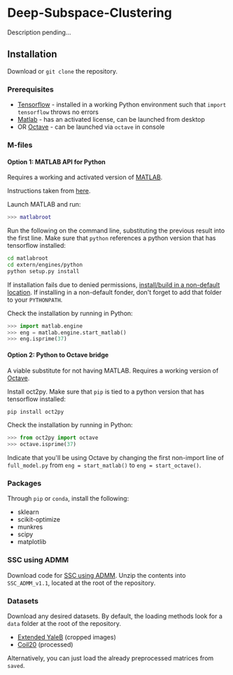 # Deep-Subspace-Clustering
Description pending...

## Installation
Download or ```git clone``` the repository.

### Prerequisites
* [Tensorflow](https://www.tensorflow.org/install/) - installed in a working Python environment such that ```import tensorflow``` throws no errors
* [Matlab](https://www.mathworks.com/help/install/ug/install-mathworks-software.html) - has an activated license, can be launched from desktop
* OR [Octave](https://www.gnu.org/software/octave/#install) - can be launched via ```octave``` in console

### M-files

#### Option 1: MATLAB API for Python
Requires a working and activated version of [MATLAB](https://www.mathworks.com/help/install/ug/install-mathworks-software.html).

Instructions taken from [here](https://www.mathworks.com/help/matlab/matlab_external/install-the-matlab-engine-for-python.html).

Launch MATLAB and run:
```matlab
>>> matlabroot
```

Run the following on the command line, substituting the previous result into the first line. Make sure that ```python``` references a python version that has tensorflow installed:
```bash
cd matlabroot
cd extern/engines/python
python setup.py install
```
If installation fails due to denied permissions, [install/build in a non-default location](https://www.mathworks.com/help/matlab/matlab_external/install-matlab-engine-api-for-python-in-nondefault-locations.html). If installing in a non-default fonder, don't forget to add that folder to your ```PYTHONPATH```.

Check the installation by running in Python:
```python
>>> import matlab.engine
>>> eng = matlab.engine.start_matlab()
>>> eng.isprime(37)
```

#### Option 2: Python to Octave bridge
A viable substitute for not having MATLAB. Requires a working version of [Octave](https://www.gnu.org/software/octave/#install).

Install oct2py. Make sure that ```pip``` is tied to a python version that has tensorflow installed:
```bash
pip install oct2py
```

Check the installation by running in Python:
```python
>>> from oct2py import octave
>>> octave.isprime(37)
```

Indicate that you'll be using Octave by changing the first non-import line of ```full_model.py``` from ```eng = start_matlab()``` to ```eng = start_octave()```.

### Packages
Through ```pip``` or ```conda```, install the following:
* sklearn
* scikit-optimize
* munkres
* scipy
* matplotlib

### SSC using ADMM
Download code for [SSC using ADMM](http://vision.jhu.edu/code/). Unzip the contents into ```SSC_ADMM_v1.1```, located at the root of the repository.

### Datasets
Download any desired datasets. By default, the loading methods look for a ```data``` folder at the root of the repository.
* [Extended YaleB](http://vision.ucsd.edu/~leekc/ExtYaleDatabase/ExtYaleB.html) (cropped images)
* [Coil20](http://www.cs.columbia.edu/CAVE/software/softlib/coil-20.php) (processed)

Alternatively, you can just load the already preprocessed matrices from ```saved```.
